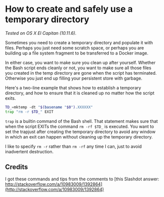 # How to create and safely use a temporary directory

_Tested on OS X El Capitan (10.11.6)._

Sometimes you need to create a temporary directory and populate it with files. Perhaps you just need some scratch space, or perhaps you are building up a file system fragment to be transferred to a Docker image.

In either case, you want to make sure you clean up after yourself. Whether the Bash script ends cleanly or not, you want to make sure all those files you created in the temp directory are gone when the script has terminated. Otherwise you just end up filling your persistent store with garbage.

Here's a two-line example that shows how to establish a temporary directory, and how to ensure that it is cleaned up no matter how the script exits.

```bash
TD_=mktemp -dt "$(basename "$0").XXXXXX"
trap "rm -r $TD_" EXIT
```

`trap` is a builtin command of the Bash shell. That statement makes sure that when the script EXITs the command `rm -rf $TD_` is executed. You want to set the trapjust after creating the temporary directory to avoid any window in which an exit can happen without cleaning up the temporary directory.

I like to specify `rm -r` rather than `rm -rf` any time I can, just to avoid inadvertent destruction.

## Credits

I got these commands and tips from the comments to [this Slashdot answer: http://stackoverflow.com/a/10983009/1392864](http://stackoverflow.com/a/10983009/1392864)
